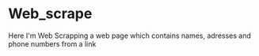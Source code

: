 # Web_scrape
 Here I'm Web Scrapping a web page which contains names, adresses and phone numbers from a link
